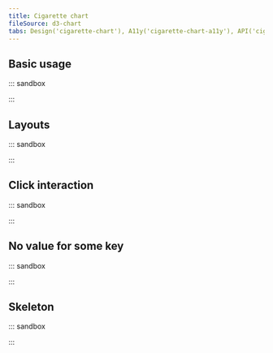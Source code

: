 ```yaml
---
title: Cigarette chart
fileSource: d3-chart
tabs: Design('cigarette-chart'), A11y('cigarette-chart-a11y'), API('cigarette-chart-api'), Examples('cigarette-chart-d3-code'), Changelog('d3-chart-changelog')
---
```


## Basic usage

::: sandbox

<script lang="tsx">
  export Demo from './examples/basic-usage.tsx';
</script>

:::

## Layouts

::: sandbox

<script lang="tsx">
  export Demo from './examples/layouts.tsx';
</script>

:::

## Click interaction

::: sandbox

<script lang="tsx">
  export Demo from './examples/click-interaction.tsx';
</script>

:::

## No value for some key

::: sandbox

<script lang="tsx">
  export Demo from './examples/no-values.tsx';
</script>

:::

## Skeleton

::: sandbox

<script lang="tsx">
  export Demo from './examples/skeleton.tsx';
</script>

:::
